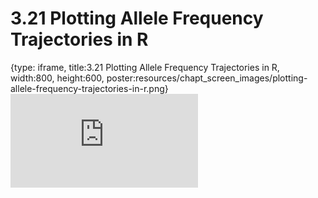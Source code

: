 # 3.21 Plotting Allele Frequency Trajectories in R
 
{type: iframe, title:3.21 Plotting Allele Frequency Trajectories in R, width:800, height:600, poster:resources/chapt_screen_images/plotting-allele-frequency-trajectories-in-r.png}
![](https://andrew-bortvin.github.io/slimNotes/no_toc/plotting-allele-frequency-trajectories-in-r.html)
 

 
